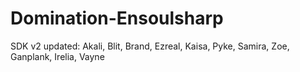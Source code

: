 # Domination-Ensoulsharp
SDK v2 updated:
Akali, Blit, Brand, Ezreal, Kaisa, Pyke, Samira, Zoe, Ganplank, Irelia, Vayne
